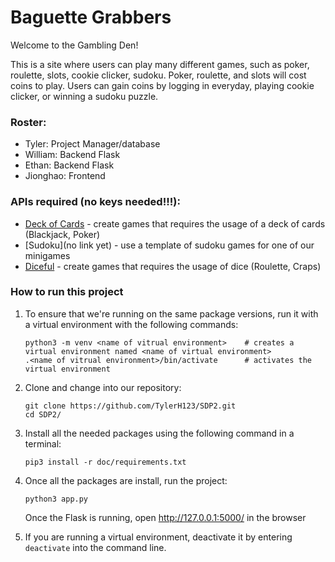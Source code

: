# Baguette Grabbers
Welcome to the Gambling Den! 

This is a site where users can play many different games, such as poker, roulette, slots, cookie clicker, sudoku. Poker, roulette, and slots will cost coins to play. Users can gain coins by logging in everyday, playing cookie clicker, or winning a sudoku puzzle. 

### Roster:
- Tyler: Project Manager/database
- William: Backend Flask
- Ethan: Backend Flask
- Jionghao: Frontend


### APIs required (no keys needed!!!):
- [Deck of Cards](https://docs.google.com/document/d/1oCJhl-NoNNpekMLd4C4jBXhpL9xvm6ZrVIdfoqbq-Vc/edit) - create games that requires the usage of a deck of cards (Blackjack, Poker)
- [Sudoku](no link yet) - use a template of sudoku games for one of our minigames 
- [Diceful](https://docs.google.com/document/d/1pvPPwTMcXs1OyTqh5QbucGXou4OOnOis5HjtIT90W5w/edit) - create games that requires the usage of dice (Roulette, Craps)


### How to run this project
1. To ensure that we're running on the same package versions, run it with a virtual environment with the following commands:
   ```
   python3 -m venv <name of vitrual environment>    # creates a virtual environment named <name of virtual environment>
   .<name of vitrual environment>/bin/activate      # activates the virtual environment
   ```
2. Clone and change into our repository:
   ```
   git clone https://github.com/TylerH123/SDP2.git
   cd SDP2/
   ```
3. Install all the needed packages using the following command in a terminal: <br>
   ```
   pip3 install -r doc/requirements.txt
   ```
4. Once all the packages are install, run the project:
   ```
   python3 app.py
   ```
   Once the Flask is running, open http://127.0.0.1:5000/ in the browser
   
5. If you are running a virtual environment, deactivate it by entering `deactivate` into the command line.
